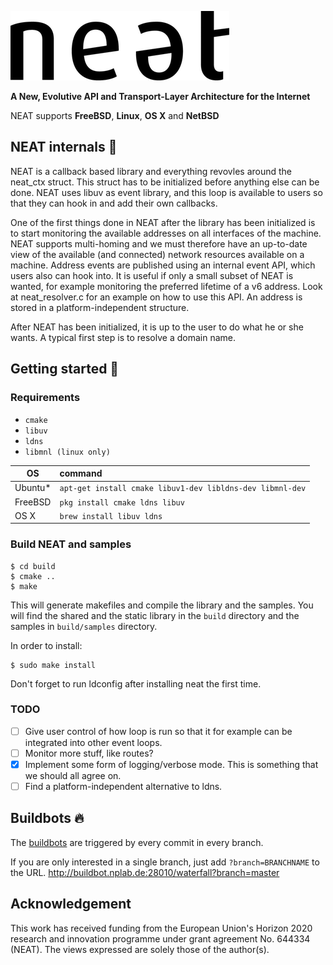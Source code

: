 ![alt text](doc/neat_logo.png "NEAT LOGO")

**A New, Evolutive API and Transport-Layer Architecture for the Internet**

NEAT supports **FreeBSD**, **Linux**, **OS X** and **NetBSD**


## NEAT internals :nut_and_bolt:

NEAT is a callback based library and everything revovles around the neat_ctx
struct. This struct has to be initialized before anything else can be done. NEAT
uses libuv as event library, and this loop is available to users so that they
can hook in and add their own callbacks.

One of the first things done in NEAT after the library has been initialized is
to start monitoring the available addresses on all interfaces of the machine.
NEAT supports multi-homing and we must therefore have an up-to-date view of the
available (and connected) network resources available on a machine. Address
events are published using an internal event API, which users also can hook
into. It is useful if only a small subset of NEAT is wanted, for example
monitoring the preferred lifetime of a v6 address. Look at neat_resolver.c for
an example on how to use this API. An address is stored in a
platform-independent structure.

After NEAT has been initialized, it is up to the user to do what he or she
wants. A typical first step is to resolve a domain name.

## Getting started :rocket:
### Requirements
* `cmake`
* `libuv`
* `ldns`
* `libmnl (linux only)`

| OS        | command           |
| --------- |:-------------|
| Ubuntu*   | `apt-get install cmake libuv1-dev libldns-dev libmnl-dev` |
| FreeBSD   | `pkg install cmake ldns libuv`     |   
| OS X      | `brew install libuv ldns`      |   

### Build NEAT and samples
```
$ cd build
$ cmake ..
$ make
```
This will generate makefiles and compile the library and the samples.
You will find the shared and the static library in the `build` directory and the samples in `build/samples` directory.

In order to install:
```
$ sudo make install
```
Don't forget to run ldconfig after installing neat the first time.

### TODO
- [ ] Give user control of how loop is run so that it for example can be integrated into other event loops.
- [ ] Monitor more stuff, like routes?
- [x] Implement some form of logging/verbose mode. This is something that we should all agree on.
- [ ] Find a platform-independent alternative to ldns.

## Buildbots :fire:
The [buildbots](http://buildbot.nplab.de:28010/waterfall) are triggered by every commit in every branch.

If you are only interested in a single branch, just add `?branch=BRANCHNAME` to the URL. http://buildbot.nplab.de:28010/waterfall?branch=master


## Acknowledgement

This work has received funding from the European Union's Horizon 2020 research and innovation programme under grant agreement No. 644334 (NEAT). The views expressed are solely those of the author(s).
